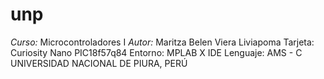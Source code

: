# unp
*Curso:* Microcontroladores I
*Autor:* Maritza Belen Viera Liviapoma
Tarjeta: Curiosity Nano PIC18f57q84
Entorno: MPLAB X IDE
Lenguaje: AMS - C
UNIVERSIDAD NACIONAL DE PIURA, PERÚ
